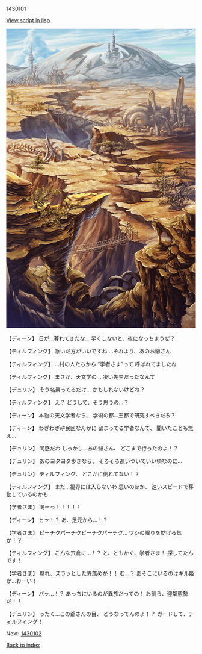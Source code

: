 1430101

[View script in lisp](../scripts/1430101.txt)

![004_wildland.png](../images/backgrounds/004_wildland.png)

【ディーン】
日が…暮れてきたな…
早くしないと、夜になっちまうぜ？

【ティルフィング】
急いだ方がいいですね
…それより、あのお爺さん

【ティルフィング】
…村の人たちから
“学者さま”って
呼ばれてましたね

【ティルフィング】
まさか、天文学の
…凄い先生だったなんて

【デュリン】
そう名乗ってるだけ…
かもしれないけどね？

【ティルフィング】
え？
どうして、そう思うの…？

【ディーン】
本物の天文学者なら、
学術の都…王都で研究すべきだろ？

【ディーン】
わざわざ耕民区なんかに
留まってる学者なんて、
聞いたことも無ぇ…

【デュリン】
同感だわ
しっかし…あの爺さん、
どこまで行ったのよ！？

【デュリン】
あのヨタヨタ歩きなら、
そろそろ追いついていい頃なのに…

【デュリン】
ティルフィング、
どこかに倒れてない！？

【ティルフィング】
まだ…視界には入らないわ
思いのほか、
速いスピードで移動しているのかも…

【学者さま】
喝ーっ！！！！！

【ディーン】
ヒッ！？
あ、足元から…！？

【学者さま】
ピーチクパーチクピーチクパーチク…
ワシの眠りを妨げる気か！？

【ティルフィング】
こんな穴倉に…！？
と、ともかく、学者さま！
探してたんです！

【学者さま】
黙れ、スラッとした異族めが！！
む…？
あそこにいるのはキル姫か…おーい！

【ディーン】
バッ…！？
あっちにいるのが異族だっての！
お前ら、迎撃態勢だ！！

【デュリン】
ったく…この爺さんの目、
どうなってんのよ！？
ガードして、ティルフィング！

Next: [1430102](1430102.md)

[Back to index](index.md)
